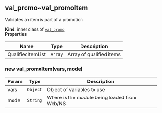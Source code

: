 <a name="module_val_promo..val_promoItem"></a>

## val_promo~val\_promoItem
Validates an item is part of a promotion

**Kind**: inner class of [<code>val\_promo</code>](#module_val_promo)  
**Properties**

| Name | Type | Description |
| --- | --- | --- |
| QualifiedItemList | <code>Array</code> | Array of qualified items |

<a name="new_module_val_promo..val_promoItem_new"></a>

### new val\_promoItem(vars, mode)

| Param | Type | Description |
| --- | --- | --- |
| vars | <code>Object</code> | Object of variables to use |
| mode | <code>String</code> | Where is the module being loaded from Web/NS |

